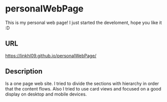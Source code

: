 # personalWebPage
This is my personal web page! I just started the develoment, hope you like it :D

## URL
https://linkhl09.github.io/personalWebPage/

## Description
Is a one page web site. I tried to divide the sections with hierarchy in order that the content flows.
Also I tried to use card views and focused on a good display on desktop and mobile devices.

